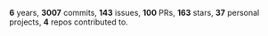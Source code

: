 **6** years, **3007** commits, **143** issues, **100** PRs, **163** stars, **37** personal projects, **4** repos contributed to.
